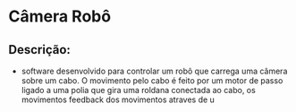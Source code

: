 # Câmera Robô
## Descrição:
- software desenvolvido para controlar um robô que carrega uma câmera sobre um cabo. 
O movimento pelo cabo é feito por um motor de passo ligado a uma polia que gira uma roldana conectada ao cabo, os movimentos  feedback dos movimentos atraves de u 
